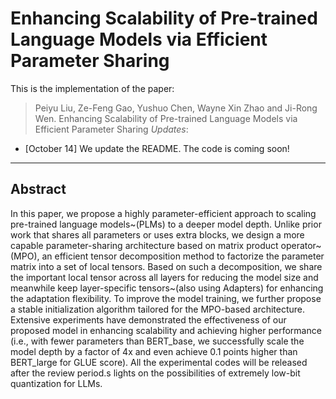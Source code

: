 # Enhancing Scalability of Pre-trained Language Models via Efficient Parameter Sharing

This is the implementation of the paper:
> Peiyu Liu, Ze-Feng Gao, Yushuo Chen, Wayne Xin Zhao and Ji-Rong Wen. Enhancing Scalability of Pre-trained Language Models via Efficient Parameter Sharing
*Updates*:

* [October 14] We update the README. The code is coming soon!

---
## Abstract
In this paper, we propose a highly parameter-efficient approach to scaling pre-trained language models~(PLMs) to a deeper model depth. 
Unlike prior work that shares all parameters or uses extra blocks, we design a more capable parameter-sharing architecture based on  matrix product operator~(MPO), an efficient tensor decomposition method to factorize the parameter matrix into a set of local tensors. Based on such a decomposition,  we share the important local tensor across all layers for reducing the model size and meanwhile keep layer-specific tensors~(also using Adapters) for enhancing the adaptation flexibility. To improve the model training, we further propose a stable initialization algorithm tailored for the MPO-based architecture. Extensive experiments have demonstrated the effectiveness of our proposed model in enhancing scalability and achieving higher performance (i.e., with fewer parameters than BERT_base, we successfully scale the model depth by a factor of 4x and even achieve 0.1 points higher than BERT_large for GLUE score). All the experimental codes will be released after the review period.s lights on the possibilities of extremely low-bit quantization for LLMs.

